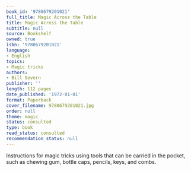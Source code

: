 ```yaml
---
book_id: '9780679201021'
full_title: Magic Across the Table
title: Magic Across the Table
subtitle: null
source: Bookshelf
owned: true
isbn: '9780679201021'
language:
- English
topics:
- Magic tricks
authors:
- Bill Severn
publisher: ''
length: 112 pages
date_published: '1972-01-01'
format: Paperback
cover_filename: 9780679201021.jpg
order: null
theme: magic
status: consulted
type: book
read_status: consulted
recommendation_status: null
---
```

Instructions for magic tricks using tools that can be carried in the pocket, such as chewing gum, bottle caps, pencils, keys, and combs.
